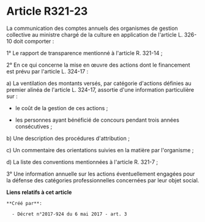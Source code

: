 # Article R321-23

La communication des comptes annuels des organismes de gestion collective au ministre chargé de la culture en application de
l'article L. 326-10 doit comporter :

1° Le rapport de transparence mentionné à l'article R. 321-14 ;

2° En ce qui concerne la mise en œuvre des actions dont le financement est prévu par l'article L. 324-17 :

a) La ventilation des montants versés, par catégorie d'actions définies au premier alinéa de l'article L. 324-17, assortie
d'une information particulière sur :

- le coût de la gestion de ces actions ;

- les personnes ayant bénéficié de concours pendant trois années consécutives ;

b) Une description des procédures d'attribution ;

c) Un commentaire des orientations suivies en la matière par l'organisme ;

d) La liste des conventions mentionnées à l'article R. 321-7 ;

3° Une information annuelle sur les actions éventuellement engagées pour la défense des catégories professionnelles
concernées par leur objet social.

**Liens relatifs à cet article**

	**Créé par**:

	  - Décret n°2017-924 du 6 mai 2017 - art. 3
